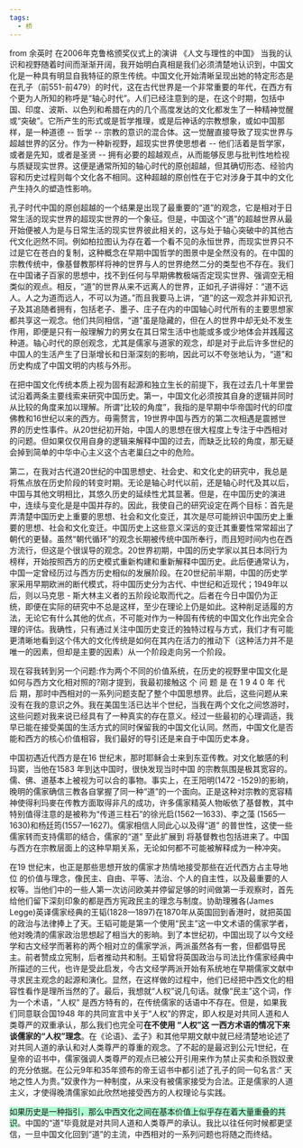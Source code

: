 ```yaml
---
tags:
  - 桥
---
```

from 余英时 在2006年克鲁格颁奖仪式上的演讲 《人文与理性的中国》
当我的认识和视野随着时间而渐渐开阔，我开始明白真相是我们必须清楚地认识到，中国文化是一种具有明显自我特征的原生传统。中国文化开始清晰呈现出她的特定形态是在孔子（前551-前479）的时代，这在古代世界是一个非常重要的年代，在西方有个更为人所知的称呼是“轴心时代”。人们已经注意到的是，在这个时期，包括中国、印度、波斯、以色列和希腊在内的几个高度发达的文化都发生了一种精神觉醒或“突破”。它所产生的形式或是哲学推理，或是后神话的宗教想象，或如中国那样，是一种道德 -- 哲学 -- 宗教的意识的混合体。这一觉醒直接导致了现实世界与超越世界的区分。作为一种新视野，超现实世界使思想者 -- 他们活着是哲学家，或者是先知，或者是圣贤 -- 拥有必要的超越观点，从而能够反思与批判性地检视与质疑现实世界。这便是通常所知的轴心时代的原创超越，但其确切形态、经验内容和历史过程则每个文化各不相同。这种超越的原创性在于它对涉身于其中的文化产生持久的塑造性影响。

孔子时代中国的原创超越的一个结果是出现了最重要的“道”的观念，它是相对于日常生活的现实世界的超现实世界的一个象征。但是，中国这个“道”的超越世界从最开始便被人为是与日常生活的现实世界彼此相关的，这与处于轴心突破中的其他古代文化迥然不同。例如柏拉图认为存在着一个看不见的永恒世界，而现实世界只不过是它在苍白的复制，这种概念在早期中国哲学的图景中是全然没有的。在中国的宗教传统中，像基督教那样将神的世界与人的世界绝然二分的类型也不存在。我们在中国诸子百家的思想中，找不到任何与早期佛教极端否定现实世界、强调空无相类似的观点。相反，“道”的世界从来不远离人的世界，正如孔子讲得好：“道不远人。人之为道而远人，不可以为道。”而且我要马上讲，“道”的这一观念并非知识孔子及其追随者拥有，包括老子、墨子、庄子在内的中国轴心时代所有的主要思想家都共享这一观念。他们共同相信，“道”虽是隐藏的，但在人的世界中却无处不发生作用，即便是只有一般理解力的男女在其日常生活中也能或多或少地体会并践履这种道。轴心时代的原创观念，尤其是儒家与道家的观念，却是对于此后许多世纪的中国人的生活产生了日渐增长和日渐深刻的影响，因此可以不夸张地认为，“道”和历史构成了中国文明的内核与外形。

在把中国文化传统本质上视为固有起源和独立生长的前提下，我在过去几十年里尝试沿着两条主要线索来研究中国历史。第一，中国文化必须按其自身的逻辑并同时从比较的角度来加以理解。所谓“比较的角度”，我指的是早期中华帝国时代的印度佛教和16世纪以来的西方。毋需赘言，19世界中国与西方的第二次相遇是震撼世界的历史性事件。从20世纪初开始，中国人的思想在很大程度上专注于中西相对的问题。但如果仅仅用自身的逻辑来解释中国的过去，而缺乏比较的角度，那无疑会掉到简单的中华中心主义这个古老巢臼之中的危险。

第二，在我对古代道20世纪的中国思想史、社会史、和文化史的研究中，我总是将焦点放在历史阶段的转变时期。无论是轴心时代以前，还是轴心时代及其以后，中国与其他文明相比，其悠久历史的延续性尤其显著。但是，在中国历史的演进中，连续与变化是是中国并存的。因此，我使自己的研究设定在两个目标：首先是弄清楚中国历史上重要的思想、社会和文化变迁，其次是尽可能辨识中国历史上重要的思想、社会和文化变迁。中国历史上这些意义深远的变迁其重要性常常超出了朝代的更替。虽然“朝代循环”的观念长期被传统中国所奉行，而且短时间内也在西方流行，但这是个很误导的观念。20世界初期，中国的历史学家以其日本同行为榜样，开始按照西方的历史模式重新构建和重新解释中国历史。此后便通常认为，中国一定曾经历过与西方历史相似的发展阶段。在20世纪前半期，中国的历史学家采用早期欧洲的断代模式，将中国历史分为古代、中世纪和近现代；1949年以后，则以马克思 - 斯大林主义者的五阶段论取而代之。后者在今日中国仍为正统，即便在实际的研究中不总是这样，至少在理论上仍是如此。这种削足适履的方法，无论它有什么其他的优点，不可能对作为一种固有传统的中国文化作出完全合理的评估。我确性，只有通过关注中国历史变迁的独特过程与方式，我们才有可能更清晰地看到这个伟大的文化传统是如何在其内在活力的推动下（这种活力并不是唯一的因素，但却是主要的因素）从一个阶段走向另一个阶段。


现在容我转到另一个问题:作为两个不同的价值系统，在历史的视野里中国文化是如何与西方文化相对照的?刚才提到，我最初接触这 个 问 题 是 在 1 9 4 0 年 代 后 期，那时中西相对的一系列问题支配了整个中国思想界。此后，这些问题从来没有在我的意识之外。我在美国生活已达半个世纪，当我在两个文化之间悠游时，这些问题对我来说已经具有了一种真实的存在意义。经过一些最初的心理调适，我早已能在接受美国的生活方式的同时保留我的中国文化认同。然而，中国文化是否能和西方的核心价值相容，我们最好的导引还是来自于中国历史本身。

中国初遇近代西方是在16 世纪末，那时耶稣会士来到东亚传教。对文化敏感的利玛窦，当他在1583 年到达中国时，很快发现当时中国 的宗教氛围是极其宽容的。儒、佛、道基本上被视为可以合的事物。事实上，在王阳明(1472 -1529)的影晌，晚明的儒家确信三教各自掌握了同一种“道”的一个面向。正是这种对宗教的宽容精神使得利玛麥在传教方面取得非凡的成功，许多儒家精英人物皈依了基督教，其中特别值得注意的是被称为“传道三柱石”的徐光启(1562—1633)、李之藻 (1565—1630)和杨廷筠(1557—1627)。儒家相信人同此心以及得“道” 的普世性，这使一些儒家转而支持儒耶的结合，儒家的“道” 至此扩展到 将基督教也包括进来了。中国与西方在宗教层面上的这种早期关系，无论如何都不可能被解释成为一种冲突。

在19 世纪末，也正是那些思想开放的儒家才热情地接受那些在近代西方占主导地位 的价值与理念，像民主、自由、平等、法治、个人的自主性，以及最重要的人权等。当他们中的一些人第一次访问欧美并停留足够的时间做第一手观察时，首先给他们留下深刻印象的都是西方宪政民主的理念与制度。协助理雅各(James Legge)英译儒家经典的王韬(1828—1897)在1870年从英国回到香港时，就把英国的政治与法律捧上了天。王韬可能是第一个使用“民主”这一中文术语的儒家学者，他对晚清的儒家政治思想起了相当大的影晌。到了本世纪初，中国出现了以今文经学和古文经学而著称的两个相对立的儒家学派，两派虽然各有一套，但都倡导民主。前者赞成立宪制，后者推动共和制。王韬曾将英国政治与司法比作儒家经典中所描述的三代，也许是受此启发，今古文经学两派开始有系统地在早期儒家文献中寻求民主观念的起源和演化。显然，在这样做的过程中，他们已经把中西文化的相容性看作是理所当然的了。最后，我想就“人权”说几句话。就像“民主”这个词，作为一个术语，“人权“ 是西方特有的，在传统儒家的话语中不存在。但是，如果我们同意联合国1948 年的共同宣言中关于“人权”的界定，即人权是对共同人道和人类尊严的双重承认，那么我们也完全可**在不使用 “人权”这 一西方术语的情况下来谈儒家的“人权”理念**。在《论语》、孟子》和其他早期文献中就已经清楚地论述了对共同人道的承认和对人类尊严的尊重的观念。了不起的是最迟到公元1世纪，在皇帝的诏书中，儒家强调人类尊严的观点已被公开引用来作为禁止买卖和杀戮奴隶的充分依据。在公元9年和35年颁布的帝王诏书中都引述了孔子的同一句名言:“ 天地之性人为贵。”奴隶作为一种制度，从来没有被儒家接受为合法。正是儒家的人道主义，才使得晚清儒家如此欣然地接受西方的人权理论与实践。

<span style="background:#affad1">如果历史是一种指引，那么中西文化之间在基本价值上似乎存在着大量重叠的共识</span>。中国的“道”毕竟就是对共同人道和人类尊严的承认。我比以往任何时候都更坚信，一旦中国文化回到“道”的主流，中西相对的一系列问题也将随之而终结。

